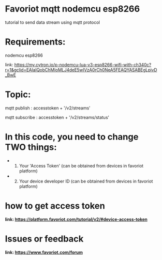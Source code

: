 # Favoriot mqtt nodemcu esp8266
tutorial to send data stream using mqtt protocol

# Requirements: 
  nodemcu esp8266

link: https://my.cytron.io/p-nodemcu-lua-v3-esp8266-wifi-with-ch340c?r=1&gclid=EAIaIQobChMIoMLJ4deE5wIVzA0rCh0NeA5FEAQYASABEgLpivD_BwE
  
# Topic:
mqtt publish : accesstoken + '/v2/streams'

mqtt subscribe : accesstoken + '/v2/streams/status'
  
# In this code, you need to change TWO things:
 *    1. Your 'Access Token' (can be obtained from devices in favoriot platform)
 *    2. Your device developer ID (can be obtained from devices in favoriot platform)
 
 # how to get access token
 **link: https://platform.favoriot.com/tutorial/v2/#device-access-token**
 
 # Issues or feedback
 **link: https://www.favoriot.com/forum**
